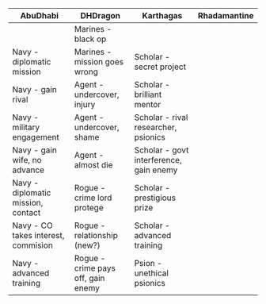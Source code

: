 
| AbuDhabi | DHDragon | Karthagas | Rhadamantine |
|----------|----------|-----------|--------------|
|                                     |Marines - black op                 |                                       ||
|Navy - diplomatic mission            |Marines - mission goes wrong       |Scholar - secret project               ||
|Navy - gain rival                    |Agent - undercover, injury         |Scholar - brilliant mentor             ||
|Navy - military engagement           |Agent - undercover, shame          |Scholar - rival researcher, psionics   ||
|Navy - gain wife, no advance         |Agent - almost die                 |Scholar - govt interference, gain enemy||
|Navy - diplomatic mission, contact   |Rogue - crime lord protege         |Scholar - prestigious prize            ||
|Navy - CO takes interest, commision  |Rogue - relationship (new?)        |Scholar - advanced training            ||
|Navy - advanced training             |Rogue - crime pays off, gain enemy |Psion - unethical psionics             ||
